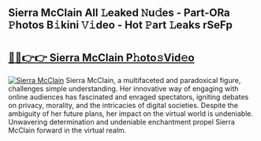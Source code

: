 ## Sierra McClain All 𝙻eaked 𝙽u𝚍es - Part-ORa 𝙿hotos B𝚒kini 𝚅𝚒deo - Hot 𝙿art 𝙻eaks rSeFp

# <h2><a href="http://ld62vb.urlbe.top/?page=Sierra+McClain">🔗🔗👉👉 Sierra McClain P𝚑oto𝚜Vid𝚎o</a></h2>

[![Sierra McClain](https://i.imgur.com/eBuTRDB.gif)](http://ld62vb.urlbe.top/?page=Sierra+McClain)
Sierra McClain, a multifaceted and paradoxical figure, challenges simple understanding. Her innovative way of engaging with online audiences has fascinated and enraged spectators, igniting debates on privacy, morality, and the intricacies of digital societies. Despite the ambiguity of her future plans, her impact on the virtual world is undeniable. Unwavering determination and undeniable enchantment propel Sierra McClain forward in the virtual realm.
